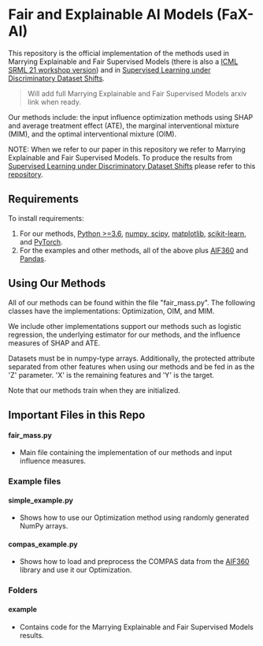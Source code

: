 # Fair and Explainable AI Models (FaX-AI)

This repository is the official implementation of the methods used in Marrying Explainable and Fair Supervised Models (there is also a [ICML SRML 21 workshop version](https://icmlsrml2021.github.io/files/24.pdf)) and in [Supervised Learning under Discriminatory Dataset Shifts](https://arxiv.org/abs/1912.08189).
>Will add full Marrying Explainable and Fair Supervised Models arxiv link when ready.

Our methods include: the input influence optimization methods using SHAP and average treatment effect (ATE), the marginal interventional mixture (MIM), and the optimal interventional mixture (OIM).

NOTE: When we refer to our paper in this repository we refer to Marrying Explainable and Fair Supervised Models. To produce the results from [Supervised Learning under Discriminatory Dataset Shifts](https://arxiv.org/abs/1912.08189) please refer to this [repository](https://github.com/social-info-lab/discrimination-prevention/tree/master/src).

## Requirements

To install requirements:

1. For our methods, [Python >=3.6](https://www.python.org/downloads/release/python-370/), [numpy, scipy](https://www.scipy.org/scipylib/download.html), [matplotlib](http://matplotlib.org/), [scikit-learn](https://scikit-learn.org/stable/), and [PyTorch](https://pytorch.org/get-started/locally/).
2. For the examples and other methods, all of the above plus [AIF360](https://github.com/Trusted-AI/AIF360) and [Pandas](https://pandas.pydata.org/).

## Using Our Methods
All of our methods can be found within the file "fair_mass.py". The following classes have the implementations: Optimization, OIM, and MIM.

We include other implementations support our methods such as logistic regression, the underlying estimator for our methods, and the influence measures of SHAP and ATE.

Datasets must be in numpy-type arrays. Additionally, the protected attribute separated from other features when using our methods and be fed in as the 'Z' parameter. 'X' is the remaining features and 'Y' is the target.

Note that our methods train when they are initialized.

## Important Files in this Repo

#### fair_mass.py
- Main file containing the implementation of our methods and input influence measures.

### Example files
#### simple_example.py
- Shows how to use our Optimization method using randomly generated NumPy arrays.

#### compas_example.py
- Shows how to load and preprocess the COMPAS data from the [AIF360](https://github.com/Trusted-AI/AIF360) library and use it our Optimization.

### Folders
#### example
- Contains code for the Marrying Explainable and Fair Supervised Models results.
